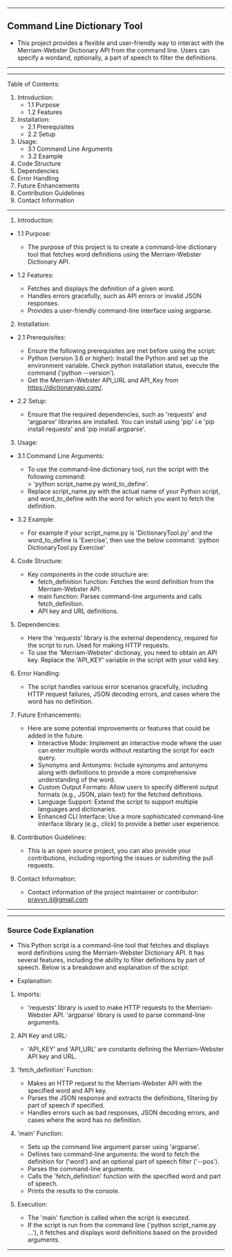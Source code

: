 **************************************************************************************                    
## Command Line Dictionary Tool

* This project provides a flexible and user-friendly way to interact with the Merriam-Webster Dictionary API from the command line. Users can specify a wordand, optionally, a part of speech to filter the definitions.

***************************************************************************************

***************************************************************************************
Table of Contents:
1. Introduction:
    - 1.1 Purpose
    - 1.2 Features
2. Installation:
    - 2.1 Prerequisites
    - 2.2 Setup
3. Usage:
    - 3.1 Command Line Arguments
    - 3.2 Example
4. Code Structure
5. Dependencies
6. Error Handling
7. Future Enhancements
8. Contribution Guidelines
9. Contact Information
***************************************************************************************


1. Introduction:

- 1.1 Purpose:
    * The purpose of this project is to create a command-line dictionary tool that fetches word definitions using the Merriam-Webster Dictionary API.

- 1.2 Features:
    * Fetches and displays the definition of a given word.
    * Handles errors gracefully, such as API errors or invalid JSON responses.
    * Provides a user-friendly command-line interface using argparse.

2. Installation:

- 2.1 Prerequisites:
    * Ensure the following prerequisites are met before using the script:
    * Python (version 3.6 or higher): Install the Python and set up the         environment variable. Check python installation status, execute the command ('python --version').
    * Get the Merriam-Webster API_URL and API_Key from https://dictionaryapi.com/. 

- 2.2 Setup:
    * Ensure that the required dependencies, such as 'requests' and 'argparse' libraries are installed. You can install using 'pip' i.e 'pip install requests' and 'pip install argparse'.

3. Usage:

- 3.1 Command Line Arguments:
    * To use the command-line dictionary tool, run the script with the following command:   
            > 'python script_name.py word_to_define'.
    * Replace script_name.py with the actual name of your Python script, and word_to_define with the word for which you want to fetch the definition.
    
- 3.2 Example:
    * For example if your script_name.py is 'DictionaryTool.py' and the word_to_define is 'Exercise', then use the below command:
            'python DictionaryTool.py Exercise'

4. Code Structure:

    * Key components in the code structure are:
        * fetch_definition function: Fetches the word definition from the Merriam-Webster API.
        * main function: Parses command-line arguments and calls fetch_definition.
        * API key and URL definitions.

5. Dependencies:

    * Here the 'requests' library is the external dependency, required for the script to run. Used for making HTTP requests.
    * To use the 'Merriam-Webster' dictionay, you need to obtain an API key. Replace the 'API_KEY' variable in the script with your valid key.

6. Error Handling:

    * The script handles various error scenarios gracefully, including HTTP request failures, JSON decoding errors, and cases where the word has no definition.

7. Future Enhancements:

    * Here are some potential improvements or features that could be added in the future.
        * Interactive Mode:
            Implement an interactive mode where the user can enter multiple words without restarting the script for each query.
        * Synonyms and Antonyms:
            Include synonyms and antonyms along with definitions to provide a more comprehensive understanding of the word.
        * Custom Output Formats:
            Allow users to specify different output formats (e.g., JSON, plain text) for the fetched definitions.
        * Language Support:
            Extend the script to support multiple languages and dictionaries.
        * Enhanced CLI Interface:
            Use a more sophisticated command-line interface library (e.g., click) to provide a better user experience.

8. Contribution Guidelines:

    * This is an open source project, you can also provide your contributions, including reporting the issues or submiting the pull requests.


9. Contact Information:

    * Contact information of the project maintainer or contributor: pravyn.it@gmail.com

***************************************************************************************


***************************************************************************************
### Source Code Explanation

* This Python script is a command-line tool that fetches and displays word definitions using the Merriam-Webster Dictionary API. It has several features, including the ability to filter definitions by part of speech. Below is a breakdown and explanation of the script:

* Explanation:

1. Imports:
    * 'requests' library is used to make HTTP requests to the Merriam-Webster API.
    'argparse' library is used to parse command-line arguments.

2. API Key and URL:
    * 'API_KEY' and 'API_URL' are constants defining the Merriam-Webster API key and URL.
      
3. 'fetch_definition' Function:
    * Makes an HTTP request to the Merriam-Webster API with the specified word and API key.
    * Parses the JSON response and extracts the definitions, filtering by part of speech if specified.
    * Handles errors such as bad responses, JSON decoding errors, and cases where the word has no definition.

4. 'main' Function:
    * Sets up the command line argument parser using 'argparse'.
    * Defines two command-line arguments: the word to fetch the definition for ('word') and an optional part of speech filter ('--pos').
    * Parses the command-line arguments.
    * Calls the 'fetch_definition' function with the specified word and part of speech.
    * Prints the results to the console.

5. Execution:
    * The 'main' function is called when the script is executed.
    * If the script is run from the command line ('python script_name.py ...'), it fetches and displays word definitions based on the provided arguments.

***************************************************************************************
